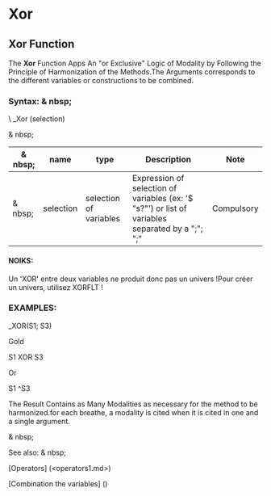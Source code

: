 # Xor

## Xor Function

The **Xor** Function Apps An "or Exclusive" Logic of Modality by Following the Principle of Harmonization of the Methods.The Arguments corresponds to the different variables or constructions to be combined.

### Syntax: & nbsp;

\ _Xor (selection)

& nbsp;

| & nbsp; | **name** | **type** | **Description** | **Note** |
| --- | --- | --- | --- | --- |
| & nbsp; | selection | selection of variables | Expression of selection of variables (ex: '$ "s?"') or list of variables separated by a ";"; ";"| Compulsory |

#### NOIKS:

Un 'XOR' entre deux variables ne produit donc pas un univers \!Pour créer un univers, utilisez XORFLT \!

### EXAMPLES:

\_XOR(S1; S3)

Gold

S1 XOR S3

Or

S1 \^S3

The Result Contains as Many Modalities as necessary for the method to be harmonized.for each breathe, a modality is cited when it is cited in one and a single argument.

& nbsp;

See also: & nbsp;

[Operators] (<operators1.md>)

[Combination the variables] (<combination thevariables1.md>)